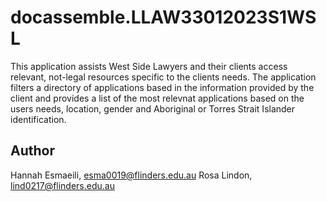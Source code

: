# docassemble.LLAW33012023S1WSL

This application assists West Side Lawyers and their clients access relevant, not-legal resources specific to the clients needs. The application filters a directory of applications based in the information provided by the client and provides a list of the most relevnat applications based on the users needs, location, gender and Aboriginal or Torres Strait Islander identification.

## Author

Hannah Esmaeili, esma0019@flinders.edu.au
Rosa Lindon, lind0217@flinders.edu.au
